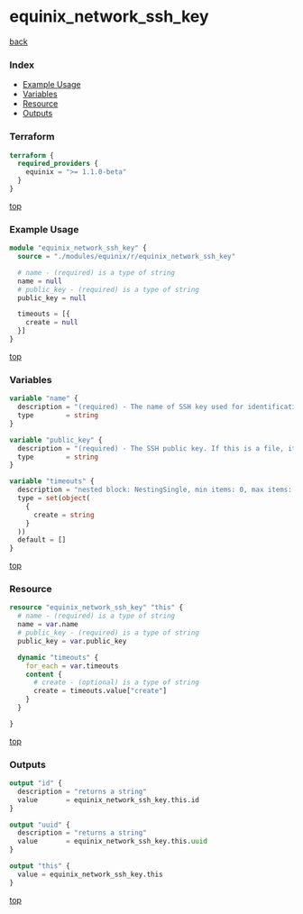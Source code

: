 # equinix_network_ssh_key

[back](../equinix.md)

### Index

- [Example Usage](#example-usage)
- [Variables](#variables)
- [Resource](#resource)
- [Outputs](#outputs)

### Terraform

```terraform
terraform {
  required_providers {
    equinix = ">= 1.1.0-beta"
  }
}
```

[top](#index)

### Example Usage

```terraform
module "equinix_network_ssh_key" {
  source = "./modules/equinix/r/equinix_network_ssh_key"

  # name - (required) is a type of string
  name = null
  # public_key - (required) is a type of string
  public_key = null

  timeouts = [{
    create = null
  }]
}
```

[top](#index)

### Variables

```terraform
variable "name" {
  description = "(required) - The name of SSH key used for identification"
  type        = string
}

variable "public_key" {
  description = "(required) - The SSH public key. If this is a file, it can be read using the file interpolation function"
  type        = string
}

variable "timeouts" {
  description = "nested block: NestingSingle, min items: 0, max items: 0"
  type = set(object(
    {
      create = string
    }
  ))
  default = []
}
```

[top](#index)

### Resource

```terraform
resource "equinix_network_ssh_key" "this" {
  # name - (required) is a type of string
  name = var.name
  # public_key - (required) is a type of string
  public_key = var.public_key

  dynamic "timeouts" {
    for_each = var.timeouts
    content {
      # create - (optional) is a type of string
      create = timeouts.value["create"]
    }
  }

}
```

[top](#index)

### Outputs

```terraform
output "id" {
  description = "returns a string"
  value       = equinix_network_ssh_key.this.id
}

output "uuid" {
  description = "returns a string"
  value       = equinix_network_ssh_key.this.uuid
}

output "this" {
  value = equinix_network_ssh_key.this
}
```

[top](#index)